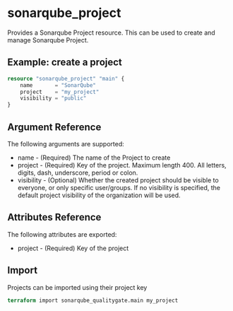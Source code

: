 # sonarqube_project
Provides a Sonarqube Project resource. This can be used to create and manage Sonarqube Project.

## Example: create a project
```terraform
resource "sonarqube_project" "main" {
    name       = "SonarQube"
    project    = "my_project"
    visibility = "public" 
}
```

## Argument Reference
The following arguments are supported:

- name - (Required) The name of the Project to create
- project - (Required) Key of the project. Maximum length 400. All letters, digits, dash, underscore, period or colon.
- visibility - (Optional) Whether the created project should be visible to everyone, or only specific user/groups. If no visibility is specified, the default project visibility of the organization will be used.

## Attributes Reference
The following attributes are exported:
- project - (Required) Key of the project

## Import 
Projects can be imported using their project key

```terraform
terraform import sonarqube_qualitygate.main my_project
```

